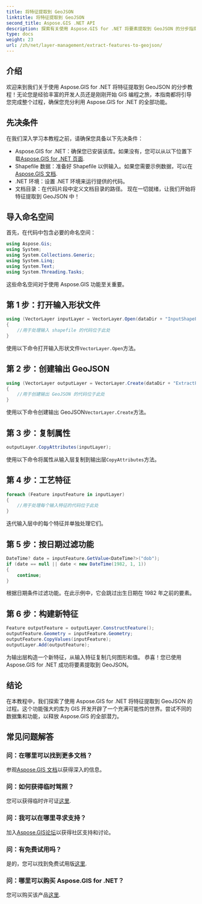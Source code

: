 ```yaml
---
title: 将特征提取到 GeoJSON
linktitle: 将特征提取到 GeoJSON
second_title: Aspose.GIS .NET API
description: 探索有关使用 Aspose.GIS for .NET 将要素提取到 GeoJSON 的分步指南。轻松利用 GIS 的力量！ #Aspose #GIS
type: docs
weight: 23
url: /zh/net/layer-management/extract-features-to-geojson/
---
```

## 介绍
欢迎来到我们关于使用 Aspose.GIS for .NET 将特征提取到 GeoJSON 的分步教程！无论您是经验丰富的开发人员还是刚刚开始 GIS 编程之旅，本指南都将引导您完成整个过程，确保您充分利用 Aspose.GIS for .NET 的全部功能。
## 先决条件
在我们深入学习本教程之前，请确保您具备以下先决条件：
-  Aspose.GIS for .NET：确保您已安装该库。如果没有，您可以从以下位置下载[Aspose.GIS for .NET 页面](https://releases.aspose.com/gis/net/).
- Shapefile 数据：准备好 Shapefile 以供输入。如果您需要示例数据，可以在[Aspose.GIS 文档](https://reference.aspose.com/gis/net/).
- .NET 环境：设置 .NET 环境来运行提供的代码。
- 文档目录：在代码片段中定义文档目录的路径。
现在一切就绪，让我们开始将特征提取到 GeoJSON 中！
## 导入命名空间
首先，在代码中包含必要的命名空间：
```csharp
using Aspose.Gis;
using System;
using System.Collections.Generic;
using System.Linq;
using System.Text;
using System.Threading.Tasks;
```
这些命名空间对于使用 Aspose.GIS 功能至关重要。
## 第 1 步：打开输入形状文件
```csharp
using (VectorLayer inputLayer = VectorLayer.Open(dataDir + "InputShapeFile.shp", Drivers.Shapefile))
{
    //用于处理输入 shapefile 的代码位于此处
}
```
使用以下命令打开输入形状文件`VectorLayer.Open`方法。
## 第 2 步：创建输出 GeoJSON
```csharp
using (VectorLayer outputLayer = VectorLayer.Create(dataDir + "ExtractFeaturesFromShapeFileToGeoJSON_out.json", Drivers.GeoJson))
{
    //用于创建输出 GeoJSON 的代码位于此处
}
```
使用以下命令创建输出 GeoJSON`VectorLayer.Create`方法。
## 第 3 步：复制属性
```csharp
outputLayer.CopyAttributes(inputLayer);
```
使用以下命令将属性从输入层复制到输出层`CopyAttributes`方法。
## 第 4 步：工艺特征
```csharp
foreach (Feature inputFeature in inputLayer)
{
    //用于处理每个输入特征的代码位于此处
}
```
迭代输入层中的每个特征并单独处理它们。
## 第 5 步：按日期过滤功能
```csharp
DateTime? date = inputFeature.GetValue<DateTime?>("dob");
if (date == null || date < new DateTime(1982, 1, 1))
{
    continue;
}
```
根据日期条件过滤功能。在此示例中，它会跳过出生日期在 1982 年之前的要素。
## 第 6 步：构建新特征
```csharp
Feature outputFeature = outputLayer.ConstructFeature();
outputFeature.Geometry = inputFeature.Geometry;
outputFeature.CopyValues(inputFeature);
outputLayer.Add(outputFeature);
```
为输出层构造一个新特征，从输入特征复制几何图形和值。
恭喜！您已使用 Aspose.GIS for .NET 成功将要素提取到 GeoJSON。
## 结论
在本教程中，我们探索了使用 Aspose.GIS for .NET 将特征提取到 GeoJSON 的过程。这个功能强大的库为 GIS 开发开辟了一个充满可能性的世界。尝试不同的数据集和功能，以释放 Aspose.GIS 的全部潜力。
## 常见问题解答
### 问：在哪里可以找到更多文档？
参观[Aspose.GIS 文档](https://reference.aspose.com/gis/net/)以获得深入的信息。
### 问：如何获得临时驾照？
您可以获得临时许可证[这里](https://purchase.aspose.com/temporary-license/).
### 问：我可以在哪里寻求支持？
加入[Aspose.GIS论坛](https://forum.aspose.com/c/gis/33)以获得社区支持和讨论。
### 问：有免费试用吗？
是的，您可以找到免费试用版[这里](https://releases.aspose.com/).
### 问：哪里可以购买 Aspose.GIS for .NET？
您可以购买该产品[这里](https://purchase.aspose.com/buy).